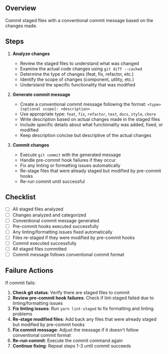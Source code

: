## Overview

Commit staged files with a conventional commit message based on the changes made.

## Steps

1. **Analyze changes**

   - Review the staged files to understand what was changed
   - Examine the actual code changes using `git diff --cached`
   - Determine the type of changes (feat, fix, refactor, etc.)
   - Identify the scope of changes (component, utility, etc.)
   - Understand the specific functionality that was modified

2. **Generate commit message**

   - Create a conventional commit message following the format: `<type>[optional scope]: <description>`
   - Use appropriate type: `feat`, `fix`, `refactor`, `test`, `docs`, `style`, `chore`
   - Write description based on actual changes made in the staged files
   - Include specific details about what functionality was added, fixed, or modified
   - Keep description concise but descriptive of the actual changes

3. **Commit changes**
   - Execute `git commit` with the generated message
   - Handle pre-commit hook failures if they occur
   - Fix any linting or formatting issues automatically
   - Re-stage files that were already staged but modified by pre-commit hooks
   - Re-run commit until successful

## Checklist

- [ ] All staged files analyzed
- [ ] Changes analyzed and categorized
- [ ] Conventional commit message generated
- [ ] Pre-commit hooks executed successfully
- [ ] Any linting/formatting issues fixed automatically
- [ ] Files re-staged if they were modified by pre-commit hooks
- [ ] Commit executed successfully
- [ ] All staged files committed
- [ ] Commit message follows conventional commit format

## Failure Actions

If commit fails:

1. **Check git status**: Verify there are staged files to commit
2. **Review pre-commit hook failures**: Check if lint-staged failed due to linting/formatting issues
3. **Fix linting issues**: Run `yarn lint-staged` to fix formatting and linting problems
4. **Re-stage modified files**: Add back any files that were already staged but modified by pre-commit hooks
5. **Fix commit message**: Adjust the message if it doesn't follow conventional commit format
6. **Re-run commit**: Execute the commit command again
7. **Continue fixing**: Repeat steps 1-3 until commit succeeds
